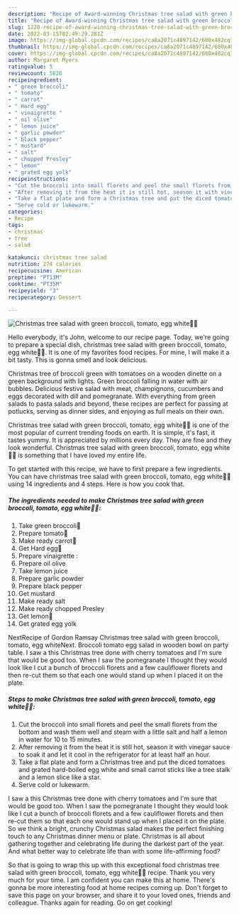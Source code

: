 ```yaml
---
description: "Recipe of Award-winning Christmas tree salad with green broccoli, tomato, egg white🎄🥦"
title: "Recipe of Award-winning Christmas tree salad with green broccoli, tomato, egg white🎄🥦"
slug: 1220-recipe-of-award-winning-christmas-tree-salad-with-green-broccoli-tomato-egg-white
date: 2022-03-15T02:49:29.281Z
image: https://img-global.cpcdn.com/recipes/ca8a2071c4897142/680x482cq70/christmas-tree-salad-with-green-broccoli-tomato-egg-white-recipe-main-photo.jpg
thumbnail: https://img-global.cpcdn.com/recipes/ca8a2071c4897142/680x482cq70/christmas-tree-salad-with-green-broccoli-tomato-egg-white-recipe-main-photo.jpg
cover: https://img-global.cpcdn.com/recipes/ca8a2071c4897142/680x482cq70/christmas-tree-salad-with-green-broccoli-tomato-egg-white-recipe-main-photo.jpg
author: Margaret Myers
ratingvalue: 5
reviewcount: 5626
recipeingredient:
- " green broccoli"
- " tomato"
- " carrot"
- " Hard egg"
- " vinaigrette "
- " oil olive"
- " lemon juice"
- " garlic powder"
- " black pepper"
- " mustard"
- " salt"
- " chopped Presley"
- " lemon"
- " grated egg yolk"
recipeinstructions:
- "Cut the broccoli into small florets and peel the small florets from the bottom and wash them well and steam with a little salt and half a lemon in water for 10 to 15 minutes."
- "After removing it from the heat it is still hot, season it with vinegar sauce to soak it and let it cool in the refrigerator for at least half an hour."
- "Take a flat plate and form a Christmas tree and put the diced tomatoes and grated hard-boiled egg white and small carrot sticks like a tree stalk and a lemon slice like a star."
- "Serve cold or lukewarm."
categories:
- Recipe
tags:
- christmas
- tree
- salad

katakunci: christmas tree salad 
nutrition: 274 calories
recipecuisine: American
preptime: "PT13M"
cooktime: "PT35M"
recipeyield: "3"
recipecategory: Dessert

---
```



![Christmas tree salad with green broccoli, tomato, egg white🎄🥦](https://img-global.cpcdn.com/recipes/ca8a2071c4897142/680x482cq70/christmas-tree-salad-with-green-broccoli-tomato-egg-white-recipe-main-photo.jpg)

Hello everybody, it's John, welcome to our recipe page. Today, we're going to prepare a special dish, christmas tree salad with green broccoli, tomato, egg white🎄🥦. It is one of my favorites food recipes. For mine, I will make it a bit tasty. This is gonna smell and look delicious.

Christmas tree of broccoli green with tomatoes on a wooden dinette on a green background with lights. Green broccoli falling in water with air bubbles. Delicious festive salad with meat, champignons, cucumbers and eggs decorated with dill and pomegranate. With everything from green salads to pasta salads and beyond, these recipes are perfect for passing at potlucks, serving as dinner sides, and enjoying as full meals on their own.

Christmas tree salad with green broccoli, tomato, egg white🎄🥦 is one of the most popular of current trending foods on earth. It is simple, it's fast, it tastes yummy. It is appreciated by millions every day. They are fine and they look wonderful. Christmas tree salad with green broccoli, tomato, egg white🎄🥦 is something that I have loved my entire life.


To get started with this recipe, we have to first prepare a few ingredients. You can have christmas tree salad with green broccoli, tomato, egg white🎄🥦 using 14 ingredients and 4 steps. Here is how you cook that.

<!--inarticleads1-->

##### The ingredients needed to make Christmas tree salad with green broccoli, tomato, egg white🎄🥦:

1. Take  green broccoli🥦
1. Prepare  tomato🍅
1. Make ready  carrot🥕
1. Get  Hard egg🥚
1. Prepare  vinaigrette :
1. Prepare  oil olive
1. Take  lemon juice
1. Prepare  garlic powder
1. Prepare  black pepper
1. Get  mustard
1. Make ready  salt
1. Make ready  chopped Presley
1. Get  lemon🍋
1. Get  grated egg yolk


NextRecipe of Gordon Ramsay Christmas tree salad with green broccoli, tomato, egg whiteNext. Broccoli tomato egg salad in wooden bowl on party table. I saw a this Christmas tree done with cherry tomatoes and I&#39;m sure that would be good too. When I saw the pomegranate I thought they would look like I cut a bunch of broccoli florets and a few cauliflower florets and then re-cut them so that each one would stand up when I placed it on the plate. 

<!--inarticleads2-->

##### Steps to make Christmas tree salad with green broccoli, tomato, egg white🎄🥦:

1. Cut the broccoli into small florets and peel the small florets from the bottom and wash them well and steam with a little salt and half a lemon in water for 10 to 15 minutes.
1. After removing it from the heat it is still hot, season it with vinegar sauce to soak it and let it cool in the refrigerator for at least half an hour.
1. Take a flat plate and form a Christmas tree and put the diced tomatoes and grated hard-boiled egg white and small carrot sticks like a tree stalk and a lemon slice like a star.
1. Serve cold or lukewarm.


I saw a this Christmas tree done with cherry tomatoes and I&#39;m sure that would be good too. When I saw the pomegranate I thought they would look like I cut a bunch of broccoli florets and a few cauliflower florets and then re-cut them so that each one would stand up when I placed it on the plate. So we think a bright, crunchy Christmas salad makes the perfect finishing touch to any Christmas dinner menu or plate. Christmas is all about gathering together and celebrating life during the darkest part of the year. And what better way to celebrate life than with some life-affirming food? 

So that is going to wrap this up with this exceptional food christmas tree salad with green broccoli, tomato, egg white🎄🥦 recipe. Thank you very much for your time. I am confident you can make this at home. There's gonna be more interesting food at home recipes coming up. Don't forget to save this page on your browser, and share it to your loved ones, friends and colleague. Thanks again for reading. Go on get cooking!

